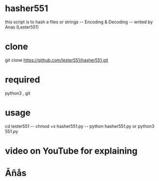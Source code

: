# hasher551
this script is to hash a files or strings
-- Encoding & Decoding
-- writed by Anas (Lester551)
# clone
git clone https://github.com/lester551/hasher551.git
# required
python3
, git
# usage
cd lester551
-- chmod +x hasher551.py
-- python hasher551.py or python3 551.py
# video on YouTube for explaining
# Āñås
